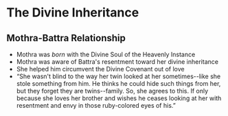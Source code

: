 # The Divine Inheritance

## Mothra-Battra Relationship

- Mothra was *born* with the Divine Soul of the Heavenly Instance
- Mothra was aware of Battra's resentment toward her divine inheritance
- She helped him circumvent the Divine Covenant out of love
- “She wasn't blind to the way her twin looked at her sometimes--like she stole something from him. He thinks he could hide such things from her, but they forget they are twins--family. So, she agrees to this. If only because she loves her brother and wishes he ceases looking at her with resentment and envy in those ruby-colored eyes of his.”

